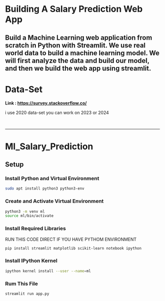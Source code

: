 # Building A Salary Prediction Web App 

Build a Machine Learning web application from scratch in Python with Streamlit. We use real world data to build a machine learning model. We will first analyze the data and build our model, and then we build the web app using streamlit.
-------------------------------------------------------------------------------------------------------------------------------------------------------------------------------------------------------

# Data-Set 
**Link : https://survey.stackoverflow.co/**

i use 2020 data-set you can work on 2023 or 2024

<br>

_______________________________________________________________________________________________________________________________________________________________________________________________________
# Ml_Salary_Prediction

## Setup

### Install Python and Virtual Environment

```bash
sudo apt install python3 python3-env
```

### Create and Activate Virtual Environment

```bash
python3 -m venv ml
source ml/bin/activate
```

### Install Required Libraries
RUN THIS CODE DIRECT IF YOU HAVE PYTHOM ENVIRONMENT 

```bash
pip install streamlit matplotlib scikit-learn notebook ipython
```

### Install IPython Kernel

```bash
ipython kernel install --user --name=ml
```


### Rum This File 
```bash
streamlit run app.py 
```

<br>
